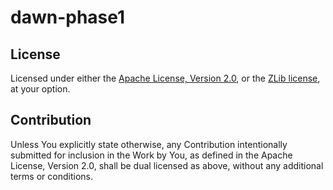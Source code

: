 # dawn-phase1

## License

Licensed under either the [Apache License, Version 2.0](LICENSE-APACHE), or the
[ZLib license](LICENSE-ZLIB), at your option.

## Contribution

Unless You explicitly state otherwise, any Contribution intentionally submitted
for inclusion in the Work by You, as defined in the Apache License, Version 2.0,
shall be dual licensed as above, without any additional terms or conditions.
